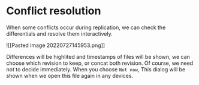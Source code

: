 # Conflict resolution

When some conflicts occur during replication, we can check the differentials and resolve them interactively.

![[Pasted image 20220727145953.png]]

Differences will be highlited and timestamps of files will be shown, we can choose which revision to keep, or concat both revision.
Of course, we need not to decide immediately. When you choose `Not now`, This dialog will be shown when we open this file again in any devices.

